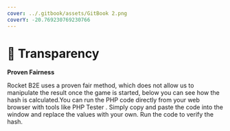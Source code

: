 ```yaml
---
cover: ../.gitbook/assets/GitBook 2.png
coverY: -20.769230769230766
---
```


# 🔰 Transparency

**Proven Fairness**

Rocket B2E uses a proven fair method, which does not allow us to manipulate the result once the game is started, below you can see how the hash is calculated.You can run the PHP code directly from your web browser with tools like PHP Tester . Simply copy and paste the code into the window and replace the values with your own. Run the code to verify the hash.
